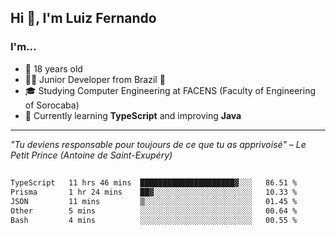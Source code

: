 <h2>Hi 👋, I'm Luiz Fernando</h2>

### I'm...
* 🤟 18 years old
* 👨‍💻 Junior Developer from Brazil 💚
* 🎓 Studying Computer Engineering at FACENS (Faculty of Engineering of Sorocaba)
* 🔭 Currently learning **TypeScript** and improving **Java**

---

_"Tu deviens responsable pour toujours de ce que tu as apprivoisé" – Le Petit Prince (Antoine de Saint-Exupéry)_

##

<!--START_SECTION:waka-->

```txt
TypeScript   11 hrs 46 mins  █████████████████████▓░░░   86.51 %
Prisma       1 hr 24 mins    ██▓░░░░░░░░░░░░░░░░░░░░░░   10.33 %
JSON         11 mins         ▒░░░░░░░░░░░░░░░░░░░░░░░░   01.45 %
Other        5 mins          ░░░░░░░░░░░░░░░░░░░░░░░░░   00.64 %
Bash         4 mins          ░░░░░░░░░░░░░░░░░░░░░░░░░   00.55 %
```

<!--END_SECTION:waka-->
